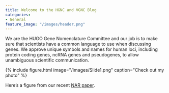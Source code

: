 ```yaml
---
title: Welcome to the HGNC and VGNC Blog
categories:
- General
feature_image: "/images/header.png"
---
```


We are the HUGO Gene Nomenclature Committee and our job is to make sure that scientists have a common language to use when discussing genes. We approve unique symbols and names for human loci, including protein coding genes, ncRNA genes and pseudogenes, to allow unambiguous scientific communication.

{% include figure.html image="/images/Slide1.png" caption="Check out my photo" %}

Here’s a figure from our recent [NAR paper](https://www.ncbi.nlm.nih.gov/pubmed/30304474). 